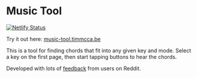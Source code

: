 # Music Tool

[![Netlify Status](https://api.netlify.com/api/v1/badges/fbc7d84e-ce14-45d3-8cc0-6f38c50d4005/deploy-status)](https://app.netlify.com/sites/nervous-brattain-dc478e/deploys)

Try it out here: [music-tool.timmcca.be](https://music-tool.timmcca.be/)

This is a tool for finding chords that fit into any given key and mode. Select a key on the first page, then start tapping buttons to hear the chords.

Developed with lots of [feedback](https://www.reddit.com/r/musictheory/comments/go5ewt/tool_for_finding_chords_in_a_given_keymode/) from users on Reddit.
